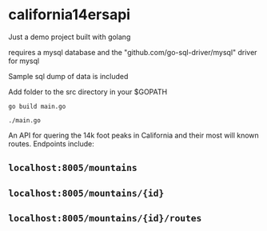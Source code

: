 # california14ersapi
Just a demo project built with golang

requires a mysql database and the "github.com/go-sql-driver/mysql" driver for mysql

Sample sql dump of data is included

Add folder to the src directory in your $GOPATH 

`go build main.go`

`./main.go`

An API for quering the 14k foot peaks in California and their most will known routes. Endpoints include:

## `localhost:8005/mountains`

## `localhost:8005/mountains/{id}`

## `localhost:8005/mountains/{id}/routes`
